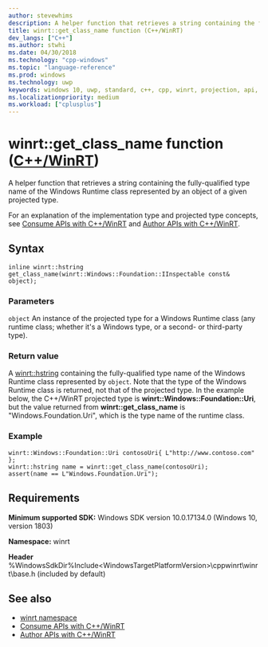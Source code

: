 ```yaml
---
author: stevewhims
description: A helper function that retrieves a string containing the fully-qualified type name of a specified Windows Runtime class.
title: winrt::get_class_name function (C++/WinRT)
dev_langs: ["C++"]
ms.author: stwhi
ms.date: 04/30/2018
ms.technology: "cpp-windows"
ms.topic: "language-reference"
ms.prod: windows
ms.technology: uwp
keywords: windows 10, uwp, standard, c++, cpp, winrt, projection, api, reference, runtime, class, name, string
ms.localizationpriority: medium
ms.workload: ["cplusplus"]
---
```


# winrt::get_class_name function ([C++/WinRT](/windows/uwp/cpp-and-winrt-apis/intro-to-using-cpp-with-winrt))
A helper function that retrieves a string containing the fully-qualified type name of the Windows Runtime class represented by an object of a given projected type.

For an explanation of the implementation type and projected type concepts, see [Consume APIs with C++/WinRT](/windows/uwp/cpp-and-winrt-apis/consume-apis) and [Author APIs with C++/WinRT](/windows/uwp/cpp-and-winrt-apis/author-apis).

## Syntax
```cppwinrt
inline winrt::hstring get_class_name(winrt::Windows::Foundation::IInspectable const& object);
```

### Parameters
`object`
An instance of the projected type for a Windows Runtime class (any runtime class; whether it's a Windows type, or a second- or third-party type).

### Return value
A [winrt::hstring](hstring.md) containing the fully-qualified type name of the Windows Runtime class represented by `object`. Note that the type of the Windows Runtime class is returned, not that of the projected type. In the example below, the C++/WinRT projected type is **winrt::Windows::Foundation::Uri**, but the value returned from **winrt::get_class_name** is "Windows.Foundation.Uri", which is the type name of the runtime class.

### Example
```cppwinrt
winrt::Windows::Foundation::Uri contosoUri{ L"http://www.contoso.com" };
winrt::hstring name = winrt::get_class_name(contosoUri);
assert(name == L"Windows.Foundation.Uri");
```

## Requirements
**Minimum supported SDK:** Windows SDK version 10.0.17134.0 (Windows 10, version 1803)

**Namespace:** winrt

**Header** %WindowsSdkDir%Include\<WindowsTargetPlatformVersion>\cppwinrt\winrt\base.h (included by default)

## See also 
* [winrt namespace](winrt.md)
* [Consume APIs with C++/WinRT](/windows/uwp/cpp-and-winrt-apis/consume-apis)
* [Author APIs with C++/WinRT](/windows/uwp/cpp-and-winrt-apis/author-apis)
